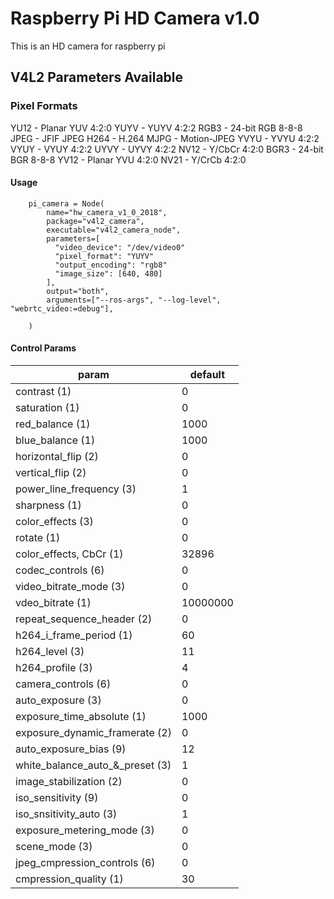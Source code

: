 # Raspberry Pi HD Camera v1.0
This is an HD camera for raspberry pi

## V4L2 Parameters Available

### Pixel Formats
  YU12 - Planar YUV 4:2:0
  YUYV - YUYV 4:2:2
  RGB3 - 24-bit RGB 8-8-8
  JPEG - JFIF JPEG
  H264 - H.264
  MJPG - Motion-JPEG
  YVYU - YVYU 4:2:2
  VYUY - VYUY 4:2:2
  UYVY - UYVY 4:2:2
  NV12 - Y/CbCr 4:2:0
  BGR3 - 24-bit BGR 8-8-8
  YV12 - Planar YVU 4:2:0
  NV21 - Y/CrCb 4:2:0

#### Usage
```
    pi_camera = Node(
        name="hw_camera_v1_0_2018",
        package="v4l2_camera",
        executable="v4l2_camera_node",
        parameters=[
          "video_device": "/dev/video0"
          "pixel_format": "YUYV"
          "output_encoding": "rgb8"
          "image_size": [640, 480]
        ],
        output="both",
        arguments=["--ros-args", "--log-level", "webrtc_video:=debug"],

    )
```

#### Control Params
| param                           | default  |
| ------------------------------- | -------- |
| contrast (1)                    | 0        |
| saturation (1)                  | 0        |
| red_balance (1)                 | 1000     |
| blue_balance (1)                | 1000     |
| horizontal_flip (2)             | 0        |
| vertical_flip (2)               | 0        |
| power_line_frequency (3)        | 1        |
| sharpness (1)                   | 0        |
| color_effects (3)               | 0        |
| rotate (1)                      | 0        |
| color_effects, CbCr (1)         | 32896    |
| codec_controls (6)              | 0        |
| video_bitrate_mode (3)          | 0        |
| vdeo_bitrate (1)                | 10000000 |
| repeat_sequence_header (2)      | 0        |
| h264_i_frame_period (1)         | 60       |
| h264_level (3)                  | 11       |
| h264_profile (3)                | 4        |
| camera_controls (6)             | 0        |
| auto_exposure (3)               | 0        |
| exposure_time_absolute (1)      | 1000     |
| exposure_dynamic_framerate (2)  | 0        |
| auto_exposure_bias (9)          | 12       |
| white_balance_auto_&_preset (3) | 1        |
| image_stabilization (2)         | 0        |
| iso_sensitivity (9)             | 0        |
| iso_snsitivity_auto (3)         | 1        |
| exposure_metering_mode (3)      | 0        |
| scene_mode (3)                  | 0        |
| jpeg_cmpression_controls (6)    | 0        |
| cmpression_quality (1)          | 30       |